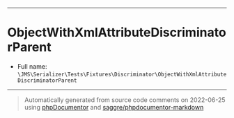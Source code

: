 ***

# ObjectWithXmlAttributeDiscriminatorParent

* Full name: `\JMS\Serializer\Tests\Fixtures\Discriminator\ObjectWithXmlAttributeDiscriminatorParent`

***
> Automatically generated from source code comments on 2022-06-25 using [phpDocumentor](http://www.phpdoc.org/) and [saggre/phpdocumentor-markdown](https://github.com/Saggre/phpDocumentor-markdown)
